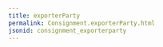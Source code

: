 ```yaml
---
title: exporterParty
permalink: Consignment.exporterParty.html
jsonid: consignment_exporterparty
---
```

